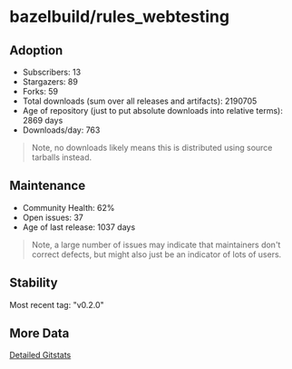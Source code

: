 # bazelbuild/rules_webtesting

## Adoption

- Subscribers: 13
- Stargazers: 89
- Forks: 59
- Total downloads (sum over all releases and artifacts): 2190705
- Age of repository (just to put absolute downloads into relative terms): 2869 days
- Downloads/day: 763

> Note, no downloads likely means this is distributed using source tarballs instead.

## Maintenance

- Community Health: 62%
- Open issues: 37
- Age of last release: 1037 days

> Note, a large number of issues may indicate that maintainers don't correct defects, but might also
> just be an indicator of lots of users.

## Stability

Most recent tag: "v0.2.0"

## More Data

[Detailed Gitstats](/bazel-catalog/gitstats/bazelbuild/rules_webtesting)

